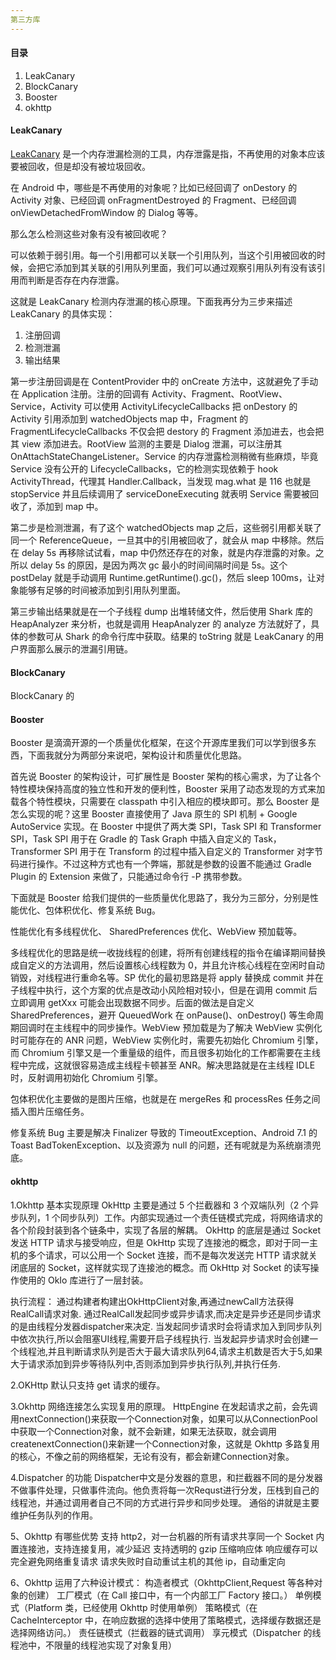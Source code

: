 ```yaml
---
第三方库
---
```


#### 目录

1. LeakCanary
2. BlockCanary
3. Booster
4. okhttp
   
#### LeakCanary

[LeakCanary](https://github.com/square/leakcanary/) 是一个内存泄漏检测的工具，内存泄露是指，不再使用的对象本应该要被回收，但是却没有被垃圾回收。

在 Android 中，哪些是不再使用的对象呢？比如已经回调了 onDestory 的 Activity 对象、已经回调 onFragmentDestroyed 的 Fragment、已经回调 onViewDetachedFromWindow 的 Dialog 等等。

那么怎么检测这些对象有没有被回收呢？

可以依赖于弱引用。每一个引用都可以关联一个引用队列，当这个引用被回收的时候，会把它添加到其关联的引用队列里面，我们可以通过观察引用队列有没有该引用而判断是否存在内存泄露。

这就是 LeakCanary 检测内存泄漏的核心原理。下面我再分为三步来描述 LeakCanary 的具体实现：

1. 注册回调
2. 检测泄漏
3. 输出结果

第一步注册回调是在 ContentProvider 中的 onCreate 方法中，这就避免了手动在 Application 注册。注册的回调有 Activity、Fragment、RootView、Service，Activity 可以使用 ActivityLifecycleCallbacks 把 onDestory 的 Activity 引用添加到 watchedObjects map 中，Fragment 的 FragmentLifecycleCallbacks 不仅会把 destory 的 Fragment 添加进去，也会把其 view 添加进去。RootView 监测的主要是 Dialog 泄漏，可以注册其 OnAttachStateChangeListener。Service 的内存泄露检测稍微有些麻烦，毕竟 Service 没有公开的 LifecycleCallbacks，它的检测实现依赖于 hook ActivityThread，代理其 Handler.Callback，当发现 mag.what 是 116 也就是 stopService 并且后续调用了 serviceDoneExecuting 就表明 Service 需要被回收了，添加到 map 中。

第二步是检测泄漏，有了这个 watchedObjects map 之后，这些弱引用都关联了同一个 ReferenceQueue，一旦其中的引用被回收了，就会从 map 中移除。然后在 delay 5s 再移除试试看，map 中仍然还存在的对象，就是内存泄露的对象。之所以 delay 5s 的原因，是因为两次 gc 最小的时间间隔时间是 5s。这个 postDelay 就是手动调用 Runtime.getRuntime().gc()，然后 sleep 100ms，让对象能够有足够的时间被添加到引用队列里面。

第三步输出结果就是在一个子线程 dump 出堆转储文件，然后使用 Shark 库的 HeapAnalyzer 来分析，也就是调用 HeapAnalyzer 的 analyze 方法就好了，具体的参数可从 Shark 的命令行库中获取。结果的 toString 就是 LeakCanary 的用户界面那么展示的泄漏引用链。

#### BlockCanary

BlockCanary 的

#### Booster

Booster 是滴滴开源的一个质量优化框架，在这个开源库里我们可以学到很多东西，下面我就分为两部分来说吧，架构设计和质量优化思路。

首先说 Booster 的架构设计，可扩展性是 Booster 架构的核心需求，为了让各个特性模块保持高度的独立性和开发的便利性，Booster 采用了动态发现的方式来加载各个特性模块，只需要在 classpath 中引入相应的模块即可。那么 Booster 是怎么实现的呢？这里 Booster 直接使用了 Java 原生的 SPI 机制 + Google AutoService 实现。在 Booster 中提供了两大类 SPI，Task SPI 和 Transformer SPI，Task SPI 用于在 Gradle 的 Task Graph 中插入自定义的 Task，Transformer SPI 用于在 Transform 的过程中插入自定义的 Transformer 对字节码进行操作。不过这种方式也有一个弊端，那就是参数的设置不能通过 Gradle Plugin 的 Extension 来做了，只能通过命令行 -P 携带参数。

下面就是 Booster 给我们提供的一些质量优化思路了，我分为三部分，分别是性能优化、包体积优化、修复系统 Bug。

性能优化有多线程优化、 SharedPreferences 优化、WebView 预加载等。

多线程优化的思路是统一收拢线程的创建，将所有创建线程的指令在编译期间替换成自定义的方法调用，然后设置核心线程数为 0，并且允许核心线程在空闲时自动销毁，对线程进行重命名等。SP 优化的最初思路是将 apply 替换成 commit 并在子线程中执行，这个方案的优点是改动小风险相对较小，但是在调用 commit 后立即调用 getXxx 可能会出现数据不同步。后面的做法是自定义 SharedPreferences，避开 QueuedWork 在 onPause()、onDestroy() 等生命周期回调时在主线程中的同步操作。WebView 预加载是为了解决 WebView 实例化时可能存在的 ANR 问题，WebView 实例化时，需要先初始化 Chromium 引擎，而 Chromium 引擎又是一个重量级的组件，而且很多初始化的工作都需要在主线程中完成，这就很容易造成主线程卡顿甚至 ANR。解决思路就是在主线程 IDLE 时，反射调用初始化 Chromium 引擎。

包体积优化主要做的是图片压缩，也就是在 mergeRes 和 processRes 任务之间插入图片压缩任务。

修复系统 Bug 主要是解决 Finalizer 导致的 TimeoutException、Android 7.1 的 Toast BadTokenException、以及资源为 null 的问题，还有呢就是为系统崩溃兜底。

#### okhttp

1.Okhttp 基本实现原理
OkHttp 主要是通过 5 个拦截器和 3 个双端队列（2 个异步队列，1 个同步队列）工作。内部实现通过一个责任链模式完成，将网络请求的各个阶段封装到各个链条中，实现了各层的解耦。
OkHttp 的底层是通过 Socket 发送 HTTP 请求与接受响应，但是 OkHttp 实现了连接池的概念，即对于同一主机的多个请求，可以公用一个 Socket 连接，而不是每次发送完 HTTP 请求就关闭底层的 Socket，这样就实现了连接池的概念。而 OkHttp 对 Socket 的读写操作使用的 OkIo 库进行了一层封装。

执行流程：
通过构建者构建出OkHttpClient对象,再通过newCall方法获得RealCall请求对象.
通过RealCall发起同步或异步请求,而决定是异步还是同步请求的是由线程分发器dispatcher来决定.
当发起同步请求时会将请求加入到同步队列中依次执行,所以会阻塞UI线程,需要开启子线程执行.
当发起异步请求时会创建一个线程池,并且判断请求队列是否大于最大请求队列64,请求主机数是否大于5,如果大于请求添加到异步等待队列中,否则添加到异步执行队列,并执行任务.

2.OKHttp 默认只支持 get 请求的缓存。

3.Okhttp 网络连接怎么实现复用的原理。
HttpEngine 在发起请求之前，会先调用nextConnection()来获取一个Connection对象，如果可以从ConnectionPool中获取一个Connection对象，就不会新建，如果无法获取，就会调用createnextConnection()来新建一个Connection对象，这就是 Okhttp 多路复用的核心，不像之前的网络框架，无论有没有，都会新建Connection对象。

4.Dispatcher 的功能
Dispatcher中文是分发器的意思，和拦截器不同的是分发器不做事件处理，只做事件流向。他负责将每一次Requst进行分发，压栈到自己的线程池，并通过调用者自己不同的方式进行异步和同步处理。 通俗的讲就是主要维护任务队列的作用。

5、Okhttp 有哪些优势
支持 http2，对一台机器的所有请求共享同一个 Socket
内置连接池，支持连接复用，减少延迟
支持透明的 gzip 压缩响应体
响应缓存可以完全避免网络重复请求
请求失败时自动重试主机的其他 ip，自动重定向

6、Okhttp 运用了六种设计模式：
构造者模式（OkhttpClient,Request 等各种对象的创建）
工厂模式（在 Call 接口中，有一个内部工厂 Factory 接口。）
单例模式（Platform 类，已经使用 Okhttp 时使用单例）
策略模式（在 CacheInterceptor 中，在响应数据的选择中使用了策略模式，选择缓存数据还是选择网络访问。）
责任链模式（拦截器的链式调用）
享元模式（Dispatcher 的线程池中，不限量的线程池实现了对象复用）

